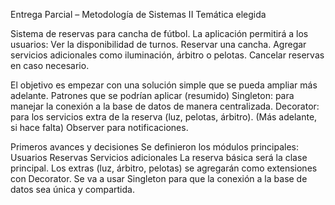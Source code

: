 Entrega Parcial – Metodología de Sistemas II
Temática elegida

Sistema de reservas para cancha de fútbol.
La aplicación permitirá a los usuarios:
Ver la disponibilidad de turnos.
Reservar una cancha.
Agregar servicios adicionales como iluminación, árbitro o pelotas.
Cancelar reservas en caso necesario.

El objetivo es empezar con una solución simple que se pueda ampliar más adelante.
Patrones que se podrían aplicar (resumido)
Singleton: para manejar la conexión a la base de datos de manera centralizada.
Decorator: para los servicios extra de la reserva (luz, pelotas, árbitro).
(Más adelante, si hace falta) Observer para notificaciones.

Primeros avances y decisiones
Se definieron los módulos principales:
Usuarios
Reservas
Servicios adicionales
La reserva básica será la clase principal.
Los extras (luz, árbitro, pelotas) se agregarán como extensiones con Decorator.
Se va a usar Singleton para que la conexión a la base de datos sea única y compartida.
